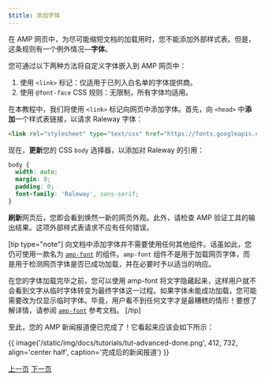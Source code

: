 ```yaml
---
$title: 添加字体
---
```


在 AMP 网页中，为尽可能缩短文档的加载用时，您不能添加外部样式表。但是，这条规则有一个例外情况&mdash;**字体**。

您可通过以下两种方法将自定义字体嵌入到 AMP 网页中：

1. 使用 `<link>` 标记：仅适用于已列入白名单的字体提供商。
2. 使用 `@font-face` CSS 规则：无限制，所有字体均适用。

在本教程中，我们将使用 `<link>` 标记向网页中添加字体。首先，向 `<head>` 中**添加**一个样式表链接，以请求 Raleway 字体：

```html
<link rel="stylesheet" type="text/css" href="https://fonts.googleapis.com/css?family=Raleway">
```

现在，**更新**您的 CSS `body` 选择器，以添加对 Raleway 的引用：

```css
body {
  width: auto;
  margin: 0;
  padding: 0;
  font-family: 'Raleway', sans-serif;
}
```

**刷新**网页后，您即会看到焕然一新的网页外观。此外，请检查 AMP 验证工具的输出结果。这项外部样式表请求不应有任何错误。

[tip type="note"]
向文档中添加字体并不需要使用任何其他组件。话虽如此，您仍可使用一款名为 [`amp-font`](/zh_cn/docs/reference/components/amp-font.html) 的组件。`amp-font` 组件不是用于加载网页字体，而是用于检测网页字体是否已成功加载，并在必要时予以适当的响应。

在您的字体加载完毕之前，您可以使用 amp-font 将文字隐藏起来，这样用户就不会看到文字从临时字体转变为最终字体这一过程。如果字体未能成功加载，您可能需要改为仅显示临时字体。毕竟，用户看不到任何文字才是最糟糕的情形！要想了解详情，请参阅 [`amp-font`](/zh_cn/docs/reference/components/amp-font.html) 参考文档。
[/tip]

至此，您的 AMP 新闻报道便已完成了！它看起来应该会如下所示：

{{ image('/static/img/docs/tutorials/tut-advanced-done.png', 412, 732, align='center half', caption='完成后的新闻报道') }}


<div class="prev-next-buttons">
  <a class="button prev-button" href="{{g.doc('/content/amp-dev/documentation/guides-and-tutorials/start/add_advanced/navigating.md', locale=doc.locale).url.path}}"><span class="arrow-prev">上一页</span></a>
  <a class="button next-button" href="{{g.doc('/content/docs/fundamentals/add_advanced/congratulations.md', locale=doc.locale).url.path}}"><span class="arrow-next">下一页</span></a>
</div>
